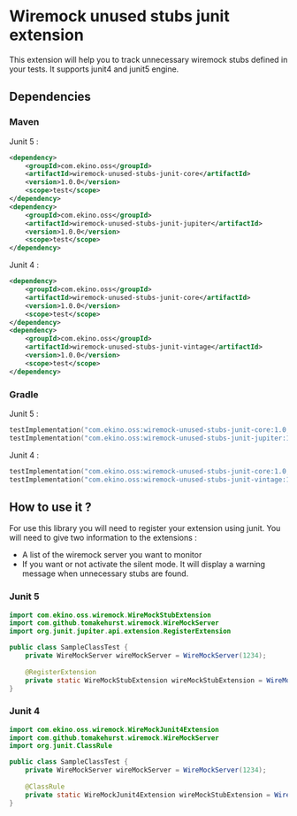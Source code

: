 # Wiremock unused stubs junit extension

This extension will help you to track unnecessary wiremock stubs defined in your tests.
It supports junit4 and junit5 engine.

## Dependencies

### Maven

Junit 5 :
```xml
<dependency>
    <groupId>com.ekino.oss</groupId>
    <artifactId>wiremock-unused-stubs-junit-core</artifactId>
    <version>1.0.0</version>
    <scope>test</scope>
</dependency>
<dependency>
    <groupId>com.ekino.oss</groupId>
    <artifactId>wiremock-unused-stubs-junit-jupiter</artifactId>
    <version>1.0.0</version>
    <scope>test</scope>
</dependency>
```

Junit 4 :
```xml
<dependency>
    <groupId>com.ekino.oss</groupId>
    <artifactId>wiremock-unused-stubs-junit-core</artifactId>
    <version>1.0.0</version>
    <scope>test</scope>
</dependency>
<dependency>
    <groupId>com.ekino.oss</groupId>
    <artifactId>wiremock-unused-stubs-junit-vintage</artifactId>
    <version>1.0.0</version>
    <scope>test</scope>
</dependency>
```

### Gradle

Junit 5 :
```kotlin
testImplementation("com.ekino.oss:wiremock-unused-stubs-junit-core:1.0,0")
testImplementation("com.ekino.oss:wiremock-unused-stubs-junit-jupiter:1.0,0")
```

Junit 4 :
```kotlin
testImplementation("com.ekino.oss:wiremock-unused-stubs-junit-core:1.0,0")
testImplementation("com.ekino.oss:wiremock-unused-stubs-junit-vintage:1.0,0")
```

## How to use it ?

For use this library you will need to register your extension using junit.
You will need to give two information to the extensions :
* A list of the wiremock server you want to monitor
* If you want or not activate the silent mode. It will display a warning message when unnecessary stubs are found.

### Junit 5

``` java
import com.ekino.oss.wiremock.WireMockStubExtension
import com.github.tomakehurst.wiremock.WireMockServer
import org.junit.jupiter.api.extension.RegisterExtension

public class SampleClassTest {
    private WireMockServer wireMockServer = WireMockServer(1234);
    
    @RegisterExtension
    private static WireMockStubExtension wireMockStubExtension = WireMockStubExtension(listOf(wireMockServer), silent = true);
}
```

### Junit 4

``` java
import com.ekino.oss.wiremock.WireMockJunit4Extension
import com.github.tomakehurst.wiremock.WireMockServer
import org.junit.ClassRule

public class SampleClassTest {
    private WireMockServer wireMockServer = WireMockServer(1234);
    
    @ClassRule
    private static WireMockJunit4Extension wireMockStubExtension = WireMockJunit4Extension(listOf(wireMockServer), silent = true);
}
```
